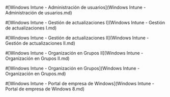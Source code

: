 #[Windows Intune - Administración de usuarios](Windows Intune - Administración de usuarios.md)

#[Windows Intune - Gestión de actualizaciones I](Windows Intune - Gestión de actualizaciones I.md)

#[Windows Intune - Gestión de actualizaciones II](Windows Intune - Gestión de actualizaciones II.md)

#[Windows Intune - Organización en Grupos II](Windows Intune - Organización en Grupos II.md)

#[Windows Intune - Organización en Grupos](Windows Intune - Organización en Grupos.md)

#[Windows Intune - Portal de empresa de Windows](Windows Intune - Portal de empresa de Windows 8.md)

